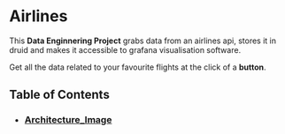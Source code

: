 # Airlines
This **Data Enginnering Project** grabs data from an airlines api, stores it in druid and makes it accessible to grafana visualisation software.

Get all the data related to your favourite flights at the click of a **button**.

## Table of Contents
### <ul> <li>[Architecture_Image](https://github.com/TheNewColossus/Airlines/blob/main/images/Screenshot%20From%202025-01-02%2017-04-35.png) </ul>
